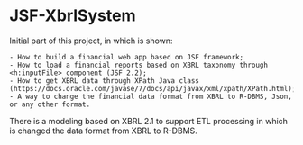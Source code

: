# JSF-XbrlSystem

Initial part of this project, in which is shown:

    - How to build a financial web app based on JSF framework;
    - How to load a financial reports based on XBRL taxonomy through <h:inputFile> component (JSF 2.2);
    - How to get XBRL data through XPath Java class (https://docs.oracle.com/javase/7/docs/api/javax/xml/xpath/XPath.html);
    - A way to change the financial data format from XBRL to R-DBMS, Json, or any other format.

There is a modeling based on XBRL 2.1 to support ETL processing in which is changed the data format from XBRL to R-DBMS.

